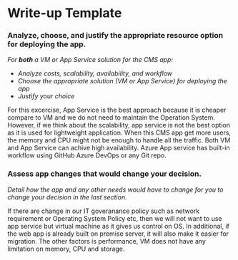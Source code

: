 # Write-up Template

### Analyze, choose, and justify the appropriate resource option for deploying the app.

*For **both** a VM or App Service solution for the CMS app:*
- *Analyze costs, scalability, availability, and workflow*
- *Choose the appropriate solution (VM or App Service) for deploying the app*
- *Justify your choice*

For this excercise, App Service is the best approach because it is cheaper compare to VM and we do not need to maintain the Operation System. However, if we think about the scalability, app service is not the best option as it is used for lightweight application. When this CMS app get more users, the memory and CPU might not be enough to handle all the traffic. Both VM and App Service can achive high availability. Azure App service has built-in workflow using GitHub Azure DevOps or any Git repo.


### Assess app changes that would change your decision.

*Detail how the app and any other needs would have to change for you to change your decision in the last section.* 

If there are change in our IT goveranance policy such as network requirement or Operating System Policy etc, then we will not want to use app service but virtual machine as it gives us control on OS. In additional, if the web app is already built on premise server, it will also make it easier for migration. The other factors is performance, VM does not have any limitation on memory, CPU and storage.